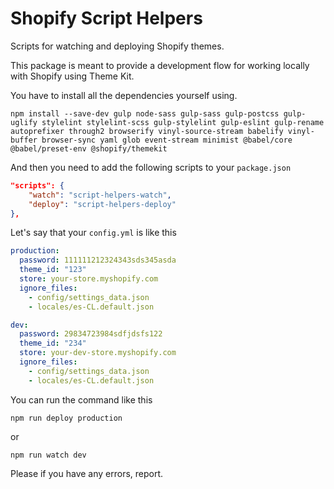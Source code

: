 # Shopify Script Helpers 
Scripts for watching and deploying Shopify themes.

This package is meant to provide a development flow for working locally with Shopify using Theme Kit.

You have to install all the dependencies yourself using.

```shell 
npm install --save-dev gulp node-sass gulp-sass gulp-postcss gulp-uglify stylelint stylelint-scss gulp-stylelint gulp-eslint gulp-rename autoprefixer through2 browserify vinyl-source-stream babelify vinyl-buffer browser-sync yaml glob event-stream minimist @babel/core @babel/preset-env @shopify/themekit
```
And then you need to add the following scripts to your `package.json`

```json
"scripts": {
    "watch": "script-helpers-watch",
    "deploy": "script-helpers-deploy"
},
```

Let's say that your `config.yml` is like this

```yaml
production:
  password: 111111212324343sds345asda
  theme_id: "123"
  store: your-store.myshopify.com
  ignore_files:
    - config/settings_data.json
    - locales/es-CL.default.json

dev:
  password: 29834723984sdfjdsfs122
  theme_id: "234"
  store: your-dev-store.myshopify.com
  ignore_files:
    - config/settings_data.json
    - locales/es-CL.default.json
```

You can run the command like this

```shell
npm run deploy production
```
or

```shell
npm run watch dev
```

Please if you have any errors, report.